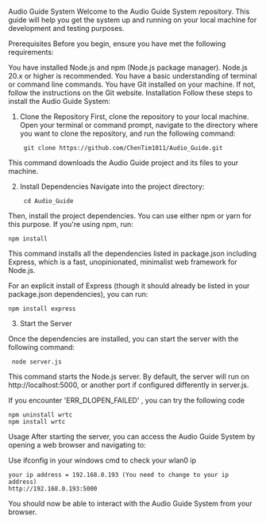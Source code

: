 Audio Guide System
Welcome to the Audio Guide System repository. This guide will help you get the system up and running on your local machine for development and testing purposes.

Prerequisites
Before you begin, ensure you have met the following requirements:

You have installed Node.js and npm (Node.js package manager). Node.js 20.x or higher is recommended.
You have a basic understanding of terminal or command line commands.
You have Git installed on your machine. If not, follow the instructions on the Git website.
Installation
Follow these steps to install the Audio Guide System:

1. Clone the Repository
First, clone the repository to your local machine. Open your terminal or command prompt, navigate to the directory where you want to clone the repository, and run the following command:

        git clone https://github.com/ChenTim1011/Audio_Guide.git

This command downloads the Audio Guide project and its files to your machine.

2. Install Dependencies
Navigate into the project directory:

        cd Audio_Guide

Then, install the project dependencies. You can use either npm or yarn for this purpose. If you're using npm, run:


    npm install

This command installs all the dependencies listed in package.json including Express, which is a fast, unopinionated, minimalist web framework for Node.js.

For an explicit install of Express (though it should already be listed in your package.json dependencies), you can run:


    npm install express

3. Start the Server

Once the dependencies are installed, you can start the server with the following command:

     node server.js

This command starts the Node.js server. By default, the server will run on http://localhost:5000, or another port if configured differently in server.js.


If you encounter 'ERR_DLOPEN_FAILED' , you can try the following code

    npm uninstall wrtc
    npm install wrtc

Usage
After starting the server, you can access the Audio Guide System by opening a web browser and navigating to:

Use ifconfig in your windows cmd to check your wlan0 ip
  
    your ip address = 192.168.0.193 (You need to change to your ip address)
    http://192.168.0.193:5000

You should now be able to interact with the Audio Guide System from your browser.
